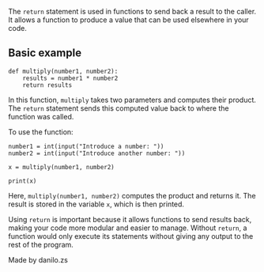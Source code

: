 The `return` statement is used in functions to send back a result to the caller. It allows a function to produce a value that can be used elsewhere in your code.

## Basic example
```
def multiply(number1, number2):
    results = number1 * number2
    return results
```
In this function, `multiply` takes two parameters and computes their product. The `return` statement sends this computed value back to where the function was called.

To use the function:
```
number1 = int(input("Introduce a number: "))
number2 = int(input("Introduce another number: "))

x = multiply(number1, number2)

print(x)
```
Here, `multiply(number1, number2)` computes the product and returns it. The result is stored in the variable `x`, which is then printed.

Using `return` is important because it allows functions to send results back, making your code more modular and easier to manage. Without `return`, a function would only execute its statements without giving any output to the rest of the program.

Made by danilo.zs
